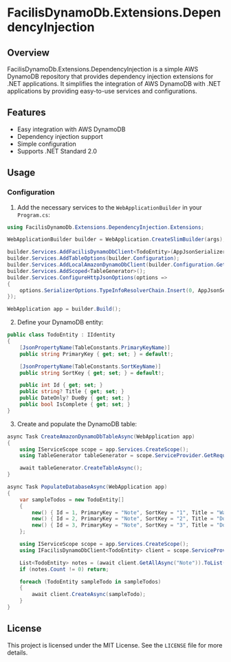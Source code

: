 # FacilisDynamoDb.Extensions.DependencyInjection

## Overview

FacilisDynamoDb.Extensions.DependencyInjection is a simple AWS DynamoDB repository that provides dependency injection extensions for .NET applications. It simplifies the integration of AWS DynamoDB with .NET applications by providing easy-to-use services and configurations.

## Features

- Easy integration with AWS DynamoDB
- Dependency injection support
- Simple configuration
- Supports .NET Standard 2.0

## Usage

### Configuration

1. Add the necessary services to the `WebApplicationBuilder` in your `Program.cs`:

```csharp
using FacilisDynamoDb.Extensions.DependencyInjection.Extensions;

WebApplicationBuilder builder = WebApplication.CreateSlimBuilder(args);

builder.Services.AddFacilisDynamoDbClient<TodoEntity>(AppJsonSerializerContext.Default);
builder.Services.AddTableOptions(builder.Configuration);
builder.Services.AddLocalAmazonDynamoDbClient(builder.Configuration.GetValue<string>("AmazonDynamoDbServiceUrl")!);
builder.Services.AddScoped<TableGenerator>();
builder.Services.ConfigureHttpJsonOptions(options =>
{
    options.SerializerOptions.TypeInfoResolverChain.Insert(0, AppJsonSerializerContext.Default);
});

WebApplication app = builder.Build();
```

2. Define your DynamoDB entity:

```csharp
public class TodoEntity : IIdentity
{
    [JsonPropertyName(TableConstants.PrimaryKeyName)]
    public string PrimaryKey { get; set; } = default!;

    [JsonPropertyName(TableConstants.SortKeyName)]
    public string SortKey { get; set; } = default!;

    public int Id { get; set; }
    public string? Title { get; set; }
    public DateOnly? DueBy { get; set; }
    public bool IsComplete { get; set; }
}
```

3. Create and populate the DynamoDB table:

```csharp
async Task CreateAmazonDynamoDbTableAsync(WebApplication app)
{
    using IServiceScope scope = app.Services.CreateScope();
    using TableGenerator tableGenerator = scope.ServiceProvider.GetRequiredService<TableGenerator>();

    await tableGenerator.CreateTableAsync();
}

async Task PopulateDatabaseAsync(WebApplication app)
{
    var sampleTodos = new TodoEntity[]
    {
        new() { Id = 1, PrimaryKey = "Note", SortKey = "1", Title = "Walk the dog", IsComplete = true },
        new() { Id = 2, PrimaryKey = "Note", SortKey = "2", Title = "Do the dishes", DueBy = DateOnly.FromDateTime(DateTime.Now), IsComplete = true },
        new() { Id = 3, PrimaryKey = "Note", SortKey = "3", Title = "Do the laundry", DueBy = DateOnly.FromDateTime(DateTime.Now.AddDays(1)), IsComplete = false }
    };

    using IServiceScope scope = app.Services.CreateScope();
    using IFacilisDynamoDbClient<TodoEntity> client = scope.ServiceProvider.GetRequiredService<IFacilisDynamoDbClient<TodoEntity>>();

    List<TodoEntity> notes = (await client.GetAllAsync("Note")).ToList();
    if (notes.Count != 0) return;

    foreach (TodoEntity sampleTodo in sampleTodos)
    {
        await client.CreateAsync(sampleTodo);
    }
}
```

## License

This project is licensed under the MIT License. See the `LICENSE` file for more details.